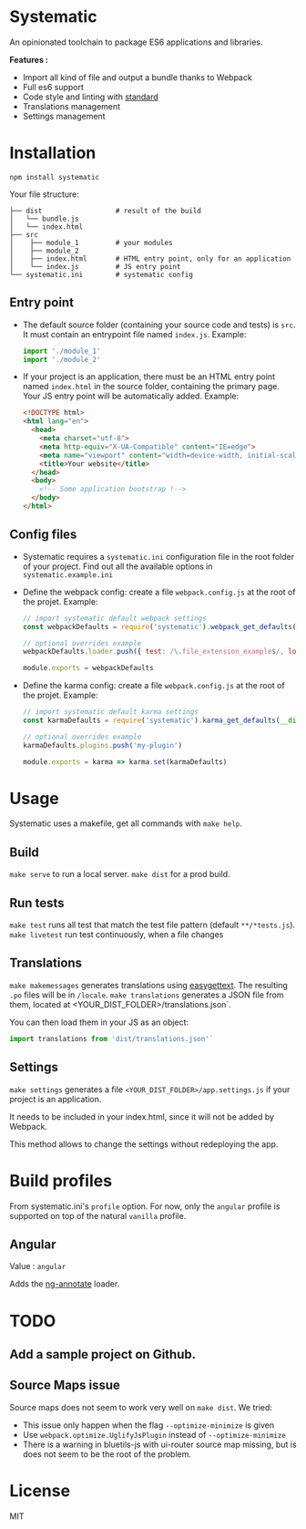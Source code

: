 # Systematic

An opinionated toolchain to package ES6 applications and libraries.

**Features :**

  * Import all kind of file and output a bundle thanks to Webpack
  * Full es6 support
  * Code style and linting with [standard](https://github.com/feross/standard)
  * Translations management
  * Settings management


# Installation

`npm install systematic`

Your file structure:

```
├── dist                  # result of the build
│   └── bundle.js
│   └── index.html
├── src
│    ├── module_1         # your modules
│    ├── module_2
│    ├── index.html       # HTML entry point, only for an application
│    └── index.js         # JS entry point
└── systematic.ini        # systematic config
```


## Entry point

* The default source folder (containing your source code and tests) is `src`. It must contain an entrypoint file named `index.js`. Example:

  ```javascript
  import './module_1'
  import './module_2'
  ```

* If your project is an application, there must be an HTML entry point named `index.html` in the source folder, containing the primary page. Your JS entry point will be automatically added.
Example:

  ```html
  <!DOCTYPE html>
  <html lang="en">
    <head>
      <meta charset="utf-8">
      <meta http-equiv="X-UA-Compatible" content="IE=edge">
      <meta name="viewport" content="width=device-width, initial-scale=1">
      <title>Your website</title>
    </head>
    <body>
      <!-- Some application bootstrap !-->
    </body>
  </html>
  ```


## Config files

* Systematic requires a `systematic.ini` configuration file in the root folder of your project. Find out all the available options in `systematic.example.ini`

* Define the webpack config: create a file `webpack.config.js` at the root of the projet. Example:

  ```javascript
  // import systematic default webpack settings
  const webpackDefaults = require('systematic').webpack_get_defaults(__dirname)

  // optional overrides example
  webpackDefaults.loader.push({ test: /\.file_extension_example$/, loaders: ['my-loader'] },)

  module.exports = webpackDefaults
  ```


* Define the karma config: create a file `webpack.config.js` at the root of the projet. Example:

  ```javascript
  // import systematic default karma settings
  const karmaDefaults = require('systematic').karma_get_defaults(__dirname)

  // optional overrides example
  karmaDefaults.plugins.push('my-plugin')

  module.exports = karma => karma.set(karmaDefaults)
  ```


# Usage

Systematic uses a makefile, get all commands with `make help`.

## Build

`make serve` to run a local server.
`make dist` for a prod build.

## Run tests

`make test` runs all test that match the test file pattern (default `**/*tests.js`).
`make livetest` run test continuously, when a file changes

## Translations

`make makemessages` generates translations using [easygettext](https://github.com/Polyconseil/easygettext).
The resulting `.po` files will be in `/locale`.
`make translations` generates a JSON file from them, located at <YOUR_DIST_FOLDER>/translations.json`.

You can then load them in your JS as an object:
```javascript
import translations from 'dist/translations.json'`
```

## Settings

`make settings` generates a file `<YOUR_DIST_FOLDER>/app.settings.js` if your project is an application.

It needs to be included in your index.html, since it will not be added by Webpack.

This method allows to change the settings without redeploying the app.


# Build profiles

From systematic.ini's `profile` option. For now, only the `angular` profile is supported on top of the
natural `vanilla` profile.

## Angular

Value : `angular`

Adds the [ng-annotate](https://github.com/olov/ng-annotate) loader.


# TODO

## Add a sample project on Github.

## Source Maps issue

Source maps does not seem to work very well on `make dist`. We tried:

 * This issue only happen when the flag `--optimize-minimize` is given
 * Use `webpack.optimize.UglifyJsPlugin` instead of `--optimize-minimize`
 * There is a warning in bluetils-js with ui-router source map missing, but is does not seem to be the root of the problem.


# License

MIT
